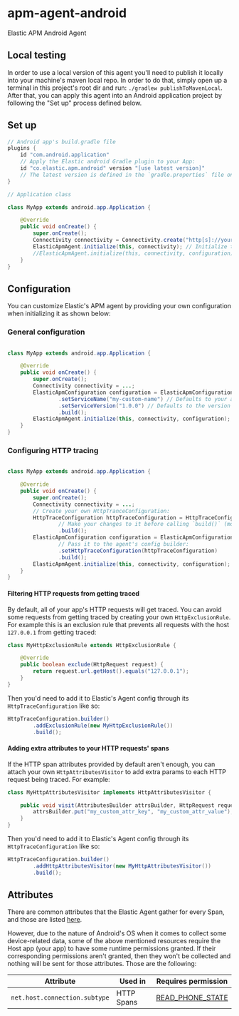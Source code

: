 # apm-agent-android

Elastic APM Android Agent

## Local testing

In order to use a local version of this agent you'll need to publish it locally into your machine's
maven local repo. In order to do that, simply open up a terminal in this project's root dir and
run: `./gradlew publishToMavenLocal`. After that, you can apply this agent into an Android
application project by following the "Set up" process defined below.

## Set up

```groovy
// Android app's build.gradle file
plugins {
    id "com.android.application"
    // Apply the Elastic android Gradle plugin to your App:
    id "co.elastic.apm.android" version "[use latest version]"
    // The latest version is defined in the `gradle.properties` file on the root of this project.
}
```

```java
// Application class

class MyApp extends android.app.Application {

    @Override
    public void onCreate() {
        super.onCreate();
        Connectivity connectivity = Connectivity.create("http[s]://your.endpoint"); // .withAuthToken("your-auth-token");
        ElasticApmAgent.initialize(this, connectivity); // Initialize the Elastic APM agent once.
        //ElasticApmAgent.initialize(this, connectivity, configuration); optional with custom config.
    }
}
```

## Configuration

You can customize Elastic's APM agent by providing your own configuration when initializing it as
shown below:

### General configuration

```java

class MyApp extends android.app.Application {

    @Override
    public void onCreate() {
        super.onCreate();
        Connectivity connectivity = ...;
        ElasticApmConfiguration configuration = ElasticApmConfiguration.builder()
                .setServiceName("my-custom-name") // Defaults to your app's package name.
                .setServiceVersion("1.0.0") // Defaults to the version set in `android.defaultConfig.versionName` in your app's build.gradle file.
                .build();
        ElasticApmAgent.initialize(this, connectivity, configuration);
    }
}
```

### Configuring HTTP tracing

```java

class MyApp extends android.app.Application {

    @Override
    public void onCreate() {
        super.onCreate();
        Connectivity connectivity = ...;
        // Create your own HttpTranceConfiguration:
        HttpTraceConfiguration httpTraceConfiguration = HttpTraceConfiguration.builder()
                // Make your changes to it before calling `build()` (more details below).
                .build();
        ElasticApmConfiguration configuration = ElasticApmConfiguration.builder()
                // Pass it to the agent's config builder:
                .setHttpTraceConfiguration(httpTraceConfiguration)
                .build();
        ElasticApmAgent.initialize(this, connectivity, configuration);
    }
}
```

#### Filtering HTTP requests from getting traced

By default, all of your app's HTTP requests will get traced. You can avoid some requests from
getting traced by creating your own `HttpExclusionRule`. For example this is an exclusion rule that
prevents all requests with the host `127.0.0.1` from getting traced:

```java
class MyHttpExclusionRule extends HttpExclusionRule {

    @Override
    public boolean exclude(HttpRequest request) {
        return request.url.getHost().equals("127.0.0.1");
    }
}
```

Then you'd need to add it to Elastic's Agent config through its `HttpTraceConfiguration` like so:

```java
HttpTraceConfiguration.builder()
        .addExclusionRule(new MyHttpExclusionRule())
        .build();
```

#### Adding extra attributes to your HTTP requests' spans

If the HTTP span attributes provided by default aren't enough, you can attach your own
`HttpAttributesVisitor` to add extra params to each HTTP request being traced. For example:

```java
class MyHttpAttributesVisitor implements HttpAttributesVisitor {

    public void visit(AttributesBuilder attrsBuilder, HttpRequest request) {
        attrsBuilder.put("my_custom_attr_key", "my_custom_attr_value");
    }
}
```

Then you'd need to add it to Elastic's Agent config through its `HttpTraceConfiguration` like so:

```java
HttpTraceConfiguration.builder()
        .addHttpAttributesVisitor(new MyHttpAttributesVisitor())
        .build();
```

## Attributes

There are common attributes that the Elastic Agent gather for every Span, and those are
listed [here](https://github.com/elastic/apm/tree/main/specs/agents/mobile).

However, due to the nature of Android's OS when it comes to collect some device-related data, some
of the above mentioned resources require the Host app (your app) to have some runtime permissions
granted. If their corresponding permissions aren't granted, then they won't be collected and nothing
will be sent for those attributes. Those are the following:

|Attribute|Used in|Requires permission|
|---|---|---|
|`net.host.connection.subtype`|HTTP Spans|[READ_PHONE_STATE](https://developer.android.com/reference/android/Manifest.permission#READ_PHONE_STATE)|